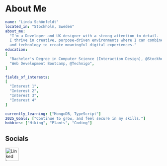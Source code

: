 # About Me
```yaml
name: "Linda Schönfeldt"
located_in: "Stockholm, Sweden"
about_me:
  "I'm a Developer and UX designer with a strong attention to detail.
  I thrive in creative, purpose-driven environments where I can combine empathy,
  and technology to create meaningful digital experiences."
education:
[
  "Bachelor's Degree in Computer Science (Interaction Design), @Stockholm_University",
  "Web Development Bootcamp, @Technigo",
]

fields_of_interests:
[
  "Interest 1",
  "Interest 2",
  "Interest 3",
  "Interest 4"
]

currently_learning: ["MongoDB, TypeScript"]
2025_Goals: ["Continue to grow, and feel secure in my skills."]
hobbies: ["Hiking", "Plants", "Coding"]
```


## Socials
<a a href="https://www.linkedin.com/lindaschonfeldt"><img width="43" height="42" alt="Linked in" src="https://github.com/user-attachments/assets/f7e04d25-8ec0-4414-b944-aff7e7cae335" /></a>

